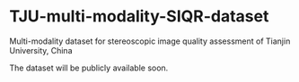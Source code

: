 # TJU-multi-modality-SIQR-dataset
Multi-modality dataset for stereoscopic image quality assessment of Tianjin University, China

The dataset will be publicly available soon.
